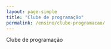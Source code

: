 ```yaml
---
layout: page-simple
title: "Clube de programação"
permalink: /ensino/clube-programacao/
---
```


Clube de programação